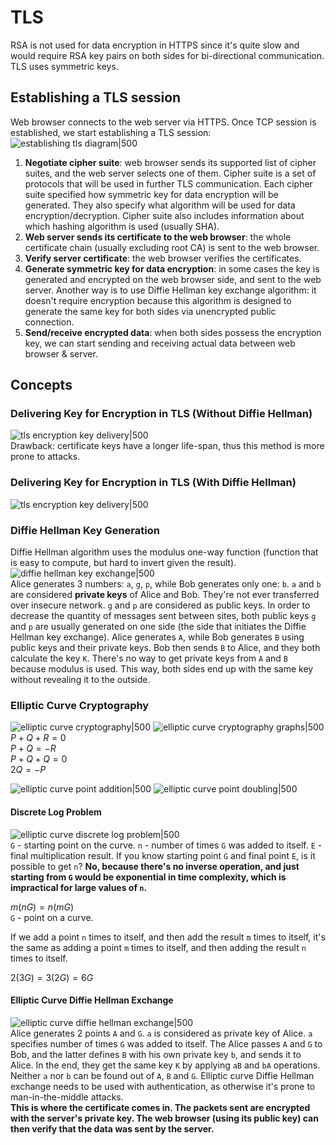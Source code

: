 # TLS

RSA is not used for data encryption in HTTPS since it's quite slow and would require RSA key pairs on both sides for bi-directional communication. TLS uses symmetric keys.

## Establishing a TLS session

Web browser connects to the web server via HTTPS. Once TCP session is established, we start establishing a TLS session:  
![establishing tls diagram|500](/assets/establishing-tls.png)  
1. **Negotiate cipher suite**: web browser sends its supported list of cipher suites, and the web server selects one of them. Cipher suite is a set of protocols that will be used in further TLS communication. Each cipher suite specified how symmetric key for data encryption will be generated. They also specify what algorithm will be used for data encryption/decryption. Cipher suite also includes information about which hashing algorithm is used (usually SHA).
2. **Web server sends its certificate to the web browser**: the whole certificate chain (usually excluding root CA) is sent to the web browser.
3. **Verify server certificate**: the web browser verifies the certificates.
4. **Generate symmetric key for data encryption**: in some cases the key is generated and encrypted on the web browser side, and sent to the web server. Another way is to use Diffie Hellman key exchange algorithm: it doesn't require encryption because this algorithm is designed to generate the same key for both sides via unencrypted public connection.
5. **Send/receive encrypted data**: when both sides possess the encryption key, we can start sending and receiving actual data between web browser & server.

## Concepts

### Delivering Key for Encryption in TLS (Without Diffie Hellman)

![tls encryption key delivery|500](/assets/tls-encryption-key-delivery.png)  
Drawback: certificate keys have a longer life-span, thus this method is more prone to attacks.

### Delivering Key for Encryption in TLS (With Diffie Hellman)

![tls encryption key delivery|500](/assets/tls-encryption-dh-key-delivery.png)

### Diffie Hellman Key Generation

Diffie Hellman algorithm uses the modulus one-way function (function that is easy to compute, but hard to invert given the result).  
![diffie hellman key exchange|500](/assets/diffie-hellman-key-exchange.png)  
Alice generates 3 numbers: `a`, `g`, `p`, while Bob generates only one: `b`. `a` and `b` are considered **private keys** of Alice and Bob. They're not ever transferred over insecure network. `g` and `p` are considered as public keys. In order to decrease the quantity of messages sent between sites, both public keys `g` and `p` are usually generated on one side (the side that initiates the Diffie Hellman key exchange). Alice generates `A`, while Bob generates `B` using public keys and their private keys. Bob then sends `B` to Alice, and they both calculate the key `K`. There's no way to get private keys from `A` and `B` because modulus is used. This way, both sides end up with the same key without revealing it to the outside.

<!-- TODO: Spend more time on this -->
### Elliptic Curve Cryptography

![elliptic curve cryptography|500](/assets/ec.png)
![elliptic curve cryptography graphs|500](/assets/ec-graphs.png)  
$P + Q + R = 0$  
$P + Q = -R$  
$P + Q + Q = 0$  
$2Q = -P$

![elliptic curve point addition|500](/assets/ec-point-addition.png)
![elliptic curve point doubling|500](/assets/ec-point-doubling.png)

#### Discrete Log Problem

![elliptic curve discrete log problem|500](/assets/ec-discrete-log-problem.png)  
`G` - starting point on the curve. 
`n` - number of times `G` was added to itself.
`E` - final multiplication result.
If you know starting point `G` and final point `E`, is it possible to get `n`? **No, because there's no inverse operation, and just starting from `G` would be exponential in time complexity, which is impractical for large values of `n`.**

$m(nG) = n(mG)$  
`G` - point on a curve.

If we add a point `n` times to itself, and then add the result `m` times to itself, it's the same as adding a point `m` times to itself, and then adding the result `n` times to itself.

$2(3G) = 3(2G) = 6G$

#### Elliptic Curve Diffie Hellman Exchange

![elliptic curve diffie hellman exchange|500](/assets/ec-dh-exchange.png)  
Alice generates 2 points `A` and `G`. `a` is considered as private key of Alice. `a` specifies number of times `G` was added to itself. The Alice passes `A` and `G` to Bob, and the latter defines `B` with his own private key `b`, and sends it to Alice. In the end, they get the same key `K` by applying `aB` and `bA` operations. Neither `a` nor `b` can be found out of `A`, `B` and `G`.
Elliptic curve Diffie Hellman exchange needs to be used with authentication, as otherwise it's prone to man-in-the-middle attacks.  
**This is where the certificate comes in. The packets sent are encrypted with the server's private key. The web browser (using its public key) can then verify that the data was sent by the server.**